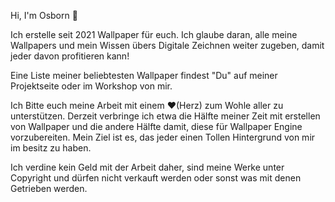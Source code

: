 Hi, I'm Osborn 👋

Ich erstelle seit 2021 Wallpaper für euch. Ich glaube daran, alle meine Wallpapers und mein Wissen übers Digitale Zeichnen weiter zugeben, damit jeder davon profitieren kann!

Eine Liste meiner beliebtesten Wallpaper findest "Du" auf meiner Projektseite oder im Workshop von mir.

Ich Bitte euch meine Arbeit mit einem ❤️(Herz) zum Wohle aller zu unterstützen. Derzeit verbringe ich etwa die Hälfte meiner Zeit mit erstellen von Wallpaper und die andere Hälfte damit, diese für Wallpaper Engine vorzubereiten. Mein Ziel ist es, das jeder einen Tollen Hintergrund von mir im besitz zu haben.

Ich verdine kein Geld mit der Arbeit daher, sind meine Werke unter Copyright und dürfen nicht verkauft werden oder sonst was mit denen Getrieben werden.
